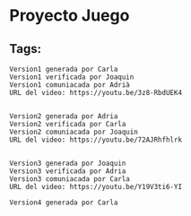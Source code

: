# Proyecto Juego
##  Tags:   
	Version1 generada por Carla
	Version1 verificada por Joaquin
	Version1 comuniacada por Adrià
	URL del video: https://youtu.be/3z8-RbdUEK4


	Version2 generada por Adria
	Version2 verificada por Carla
	Version2 comuniacada por Joaquin
	URL del video: https://youtu.be/72AJRhfhlrk


	Version3 generada por Joaquin
	Version3 verificada por Adria
	Version3 comuniacada por Carla
	URL del video: https://youtu.be/Y19V3ti6-YI

	Version4 generada por Carla

	
